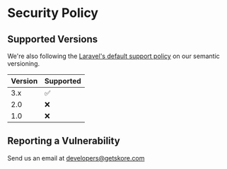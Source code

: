 # Security Policy

## Supported Versions

We're also following the [Laravel's default support policy](https://laravel.com/docs/master/releases#support-policy) on our semantic versioning.

| Version | Supported          |
| ------- | ------------------ |
| 3.x     | :white_check_mark: |
| 2.0     | :x:                |
| 1.0     | :x:                |

## Reporting a Vulnerability

Send us an email at developers@getskore.com
